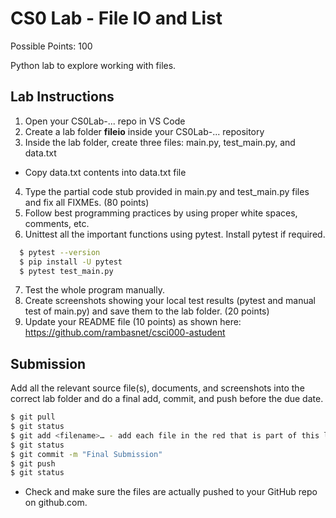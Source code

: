 # CS0 Lab - File IO and List

Possible Points: 100

Python lab to explore working with files.

## Lab Instructions

1. Open your CS0Lab-... repo in VS Code
2. Create a lab folder **fileio** inside your CS0Lab-... repository
3. Inside the lab folder, create three files: main.py,  test_main.py, and data.txt
  - Copy data.txt contents into data.txt file
4. Type the partial code stub provided in main.py and test_main.py files and fix all FIXMEs. (80 points)
5. Follow best programming practices by using proper white spaces, comments, etc.
6. Unittest all the important functions using pytest. Install pytest if required.

```bash
  $ pytest --version
  $ pip install -U pytest
  $ pytest test_main.py
```

7. Test the whole program manually.
9. Create screenshots showing your local test results (pytest and manual test of main.py) and save them to the lab folder. (20 points)
10. Update your README file (10 points) as shown here: https://github.com/rambasnet/csci000-astudent

## Submission

Add all the relevant source file(s), documents, and screenshots into the correct lab folder and do a final add, commit, and push before the due date.

```bash
$ git pull
$ git status
$ git add <filename>… - add each file in the red that is part of this lab
$ git status
$ git commit -m "Final Submission"
$ git push
$ git status
```

- Check and make sure the files are actually pushed to your GitHub repo on github.com.
